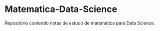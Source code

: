 # Matematica-Data-Science

Repositório contendo notas de estudo de matemática para Data Science. 



